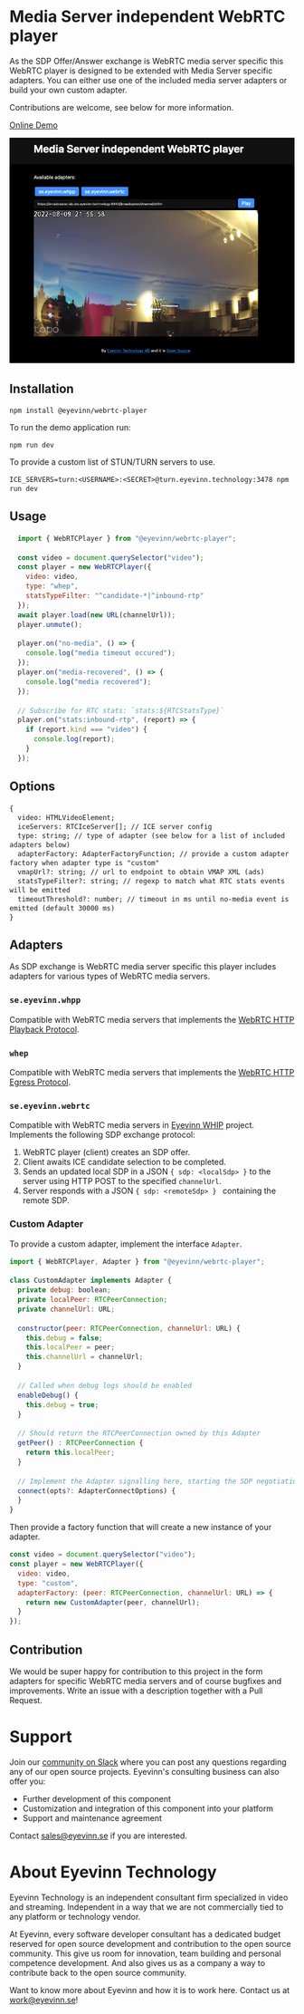 # Media Server independent WebRTC player

As the SDP Offer/Answer exchange is WebRTC media server specific this WebRTC player is designed to be extended with Media Server specific adapters. You can either use one of the included media server adapters or build your own custom adapter.

Contributions are welcome, see below for more information.

[Online Demo](https://webrtc.player.eyevinn.technology/)

![Screenshot of demo application](screenshot.png)
## Installation

```
npm install @eyevinn/webrtc-player
```

To run the demo application run:

```
npm run dev
```

To provide a custom list of STUN/TURN servers to use.

```
ICE_SERVERS=turn:<USERNAME>:<SECRET>@turn.eyevinn.technology:3478 npm run dev
```

## Usage

```javascript
  import { WebRTCPlayer } from "@eyevinn/webrtc-player";

  const video = document.querySelector("video");
  const player = new WebRTCPlayer({ 
    video: video, 
    type: "whep",
    statsTypeFilter: "^candidate-*|^inbound-rtp"     
  });
  await player.load(new URL(channelUrl));
  player.unmute();

  player.on("no-media", () => {
    console.log("media timeout occured");
  });
  player.on("media-recovered", () => {
    console.log("media recovered");
  });

  // Subscribe for RTC stats: `stats:${RTCStatsType}`
  player.on("stats:inbound-rtp", (report) => {
    if (report.kind === "video") {
      console.log(report);
    }
  });

```

## Options

```
{
  video: HTMLVideoElement;
  iceServers: RTCIceServer[]; // ICE server config
  type: string; // type of adapter (see below for a list of included adapters below)
  adapterFactory: AdapterFactoryFunction; // provide a custom adapter factory when adapter type is "custom"
  vmapUrl?: string; // url to endpoint to obtain VMAP XML (ads)
  statsTypeFilter?: string; // regexp to match what RTC stats events will be emitted
  timeoutThreshold?: number; // timeout in ms until no-media event is emitted (default 30000 ms)
}
```

## Adapters

As SDP exchange is WebRTC media server specific this player includes adapters for various types of WebRTC media servers. 

### `se.eyevinn.whpp`

Compatible with WebRTC media servers that implements the [WebRTC HTTP Playback Protocol](https://github.com/Eyevinn/webrtc-http-playback-protocol).

### `whep`

Compatible with WebRTC media servers that implements the [WebRTC HTTP Egress Protocol](https://www.ietf.org/id/draft-murillo-whep-00.html).

### `se.eyevinn.webrtc`

Compatible with WebRTC media servers in [Eyevinn WHIP](https://github.com/Eyevinn/whip) project. Implements the following SDP exchange protocol:

1. WebRTC player (client) creates an SDP offer.
2. Client awaits ICE candidate selection to be completed.
3. Sends an updated local SDP in a JSON `{ sdp: <localSdp> }` to the server using HTTP POST to the specified `channelUrl`.
4. Server responds with a JSON `{ sdp: <remoteSdp> } ` containing the remote SDP.

### Custom Adapter

To provide a custom adapter, implement the interface `Adapter`.

```javascript
import { WebRTCPlayer, Adapter } from "@eyevinn/webrtc-player";

class CustomAdapter implements Adapter {
  private debug: boolean;
  private localPeer: RTCPeerConnection;
  private channelUrl: URL;

  constructor(peer: RTCPeerConnection, channelUrl: URL) {
    this.debug = false;
    this.localPeer = peer;
    this.channelUrl = channelUrl;
  }

  // Called when debug logs should be enabled
  enableDebug() {
    this.debug = true;
  }

  // Should return the RTCPeerConnection owned by this Adapter
  getPeer() : RTCPeerConnection {
    return this.localPeer;
  }

  // Implement the Adapter signalling here, starting the SDP negotiation flow.
  connect(opts?: AdapterConnectOptions) {
  }
}
```

Then provide a factory function that will create a new instance of your adapter.

```javascript
const video = document.querySelector("video");
const player = new WebRTCPlayer({
  video: video, 
  type: "custom", 
  adapterFactory: (peer: RTCPeerConnection, channelUrl: URL) => {
    return new CustomAdapter(peer, channelUrl);
  }
});

```

## Contribution

We would be super happy for contribution to this project in the form adapters for specific WebRTC media servers and of course bugfixes and improvements. Write an issue with a description together with a Pull Request.

# Support

Join our [community on Slack](http://slack.streamingtech.se) where you can post any questions regarding any of our open source projects. Eyevinn's consulting business can also offer you:

- Further development of this component
- Customization and integration of this component into your platform
- Support and maintenance agreement

Contact [sales@eyevinn.se](mailto:sales@eyevinn.se) if you are interested.

# About Eyevinn Technology

Eyevinn Technology is an independent consultant firm specialized in video and streaming. Independent in a way that we are not commercially tied to any platform or technology vendor.

At Eyevinn, every software developer consultant has a dedicated budget reserved for open source development and contribution to the open source community. This give us room for innovation, team building and personal competence development. And also gives us as a company a way to contribute back to the open source community.

Want to know more about Eyevinn and how it is to work here. Contact us at work@eyevinn.se!
